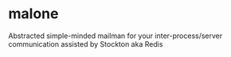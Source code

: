 malone
======

Abstracted simple-minded mailman for your inter-process/server communication assisted by Stockton aka Redis
